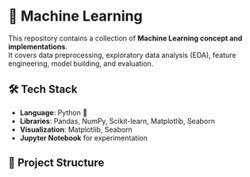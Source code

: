 # 🚀 Machine Learning 

This repository contains a collection of **Machine Learning concept and implementations**.  
It covers data preprocessing, exploratory data analysis (EDA), feature engineering, model building, and evaluation.



## 🛠️ Tech Stack
- **Language**: Python 🐍  
- **Libraries**: Pandas, NumPy, Scikit-learn, Matplotlib, Seaborn  
- **Visualization**: Matplotlib, Seaborn  
- **Jupyter Notebook** for experimentation  



## 📂 Project Structure

